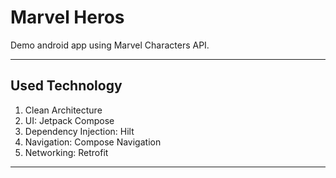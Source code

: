 # **Marvel Heros**

Demo android app using Marvel Characters API.

---

## **Used Technology**

1. Clean Architecture   
2. UI: Jetpack Compose 
3. Dependency Injection: Hilt   
4. Navigation: Compose Navigation  
5. Networking: Retrofit  
---
